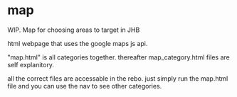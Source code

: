 # map
WIP. Map for choosing areas to target in JHB

html webpage that uses the google maps js api. 

"map.html" is all categories together. thereafter map_category.html files are self explanitory. 

all the correct files are accessable in the rebo. just simply run the map.html file and you can use the nav to see other categories.
